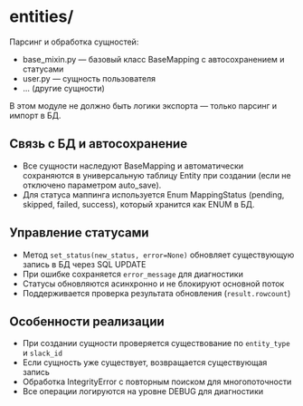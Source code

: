 # entities/

Парсинг и обработка сущностей:
- base_mixin.py — базовый класс BaseMapping с автосохранением и статусами
- user.py — сущность пользователя
- ... (другие сущности)

В этом модуле не должно быть логики экспорта — только парсинг и импорт в БД.

## Связь с БД и автосохранение

- Все сущности наследуют BaseMapping и автоматически сохраняются в универсальную таблицу Entity при создании (если не отключено параметром auto_save).
- Для статуса маппинга используется Enum MappingStatus (pending, skipped, failed, success), который хранится как ENUM в БД.

## Управление статусами

- Метод `set_status(new_status, error=None)` обновляет существующую запись в БД через SQL UPDATE
- При ошибке сохраняется `error_message` для диагностики
- Статусы обновляются асинхронно и не блокируют основной поток
- Поддерживается проверка результата обновления (`result.rowcount`)

## Особенности реализации

- При создании сущности проверяется существование по `entity_type` и `slack_id`
- Если сущность уже существует, возвращается существующая запись
- Обработка IntegrityError с повторным поиском для многопоточности
- Все операции логируются на уровне DEBUG для диагностики